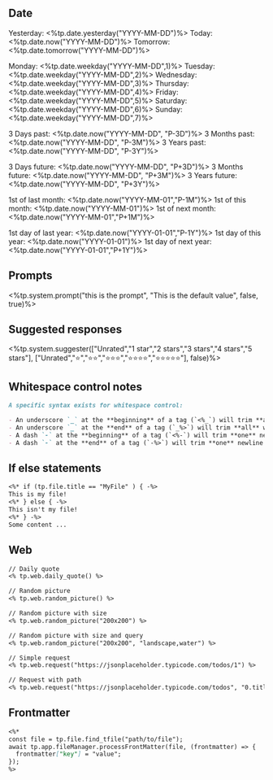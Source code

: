 ## Date
Yesterday: <%tp.date.yesterday("YYYY-MM-DD")%>
Today: <%tp.date.now("YYYY-MM-DD")%>
Tomorrow: <%tp.date.tomorrow("YYYY-MM-DD")%>

Monday: <%tp.date.weekday("YYYY-MM-DD",1)%>
Tuesday: <%tp.date.weekday("YYYY-MM-DD",2)%>
Wednesday: <%tp.date.weekday("YYYY-MM-DD",3)%>
Thursday: <%tp.date.weekday("YYYY-MM-DD",4)%>
Friday: <%tp.date.weekday("YYYY-MM-DD",5)%>
Saturday: <%tp.date.weekday("YYYY-MM-DD",6)%>
Sunday: <%tp.date.weekday("YYYY-MM-DD",7)%>

3 Days past: <%tp.date.now("YYYY-MM-DD", "P-3D")%>
3 Months past: <%tp.date.now("YYYY-MM-DD", "P-3M")%>
3 Years past: <%tp.date.now("YYYY-MM-DD", "P-3Y")%>

3 Days future: <%tp.date.now("YYYY-MM-DD", "P+3D")%>
3 Months future: <%tp.date.now("YYYY-MM-DD", "P+3M")%>
3 Years future: <%tp.date.now("YYYY-MM-DD", "P+3Y")%>

1st of last month: <%tp.date.now("YYYY-MM-01","P-1M")%>
1st of this month: <%tp.date.now("YYYY-MM-01")%>
1st of next month: <%tp.date.now("YYYY-MM-01","P+1M")%>

1st day of last year: <%tp.date.now("YYYY-01-01","P-1Y")%>
1st day of this year: <%tp.date.now("YYYY-01-01")%>
1st day of next year: <%tp.date.now("YYYY-01-01","P+1Y")%>

## Prompts
<%tp.system.prompt("this is the prompt", "This is the default value", false, true)%>

## Suggested responses
<%tp.system.suggester(["Unrated","1 star","2 stars","3 stars","4 stars","5 stars"], ["Unrated","⭐","⭐⭐","⭐⭐⭐","⭐⭐⭐⭐","⭐⭐⭐⭐⭐"], false)%>

## Whitespace control notes
```markdown
A specific syntax exists for whitespace control:

- An underscore `_` at the **beginning** of a tag (`<%_`) will trim **all** whitespace **before** the command
- An underscore `_` at the **end** of a tag (`_%>`) will trim **all** whitespace **after** the command
- A dash `-` at the **beginning** of a tag (`<%-`) will trim **one** newline **before** the command
- A dash `-` at the **end** of a tag (`-%>`) will trim **one** newline **after** the command.
```

## If else statements
```markdown
<%* if (tp.file.title == "MyFile" ) { -%>
This is my file!
<%* } else { -%>
This isn't my file!
<%* } -%>
Some content ...
```

## Web
```markdown
// Daily quote
<% tp.web.daily_quote() %>

// Random picture
<% tp.web.random_picture() %>

// Random picture with size
<% tp.web.random_picture("200x200") %>

// Random picture with size and query
<% tp.web.random_picture("200x200", "landscape,water") %>

// Simple request
<% tp.web.request("https://jsonplaceholder.typicode.com/todos/1") %>

// Request with path
<% tp.web.request("https://jsonplaceholder.typicode.com/todos", "0.title") %>
```

## Frontmatter
```markdown
<%*
const file = tp.file.find_tfile("path/to/file");
await tp.app.fileManager.processFrontMatter(file, (frontmatter) => {
  frontmatter["key"] = "value";
});
%>
```